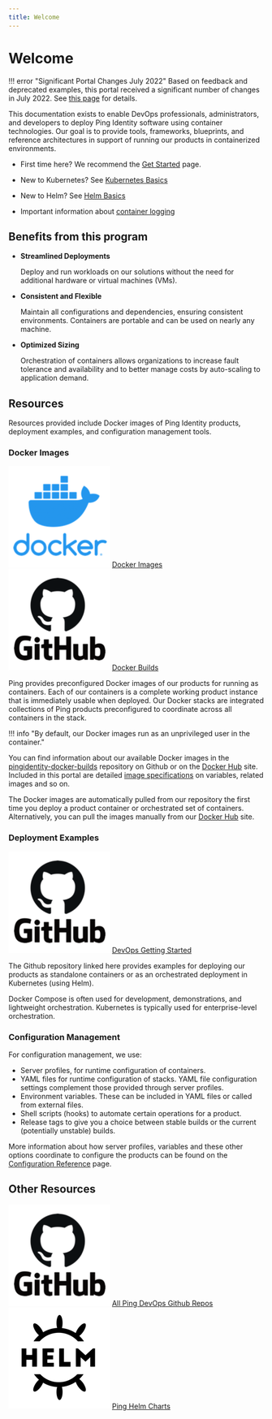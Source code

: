 ```yaml
---
title: Welcome
---
```

# Welcome

!!! error "Significant Portal Changes July 2022"
    Based on feedback and deprecated examples, this portal received a significant number of changes in July 2022.  See [this page](./home/portalUpdates.md) for details.

This documentation exists to enable DevOps professionals, administrators, and developers to deploy Ping Identity software using container technologies. Our goal is to provide tools, frameworks, blueprints, and reference architectures in support of running our products in containerized environments.

* First time here?  We recommend the [Get Started](./get-started/introduction.md) page.

* New to Kubernetes? See [Kubernetes Basics](./reference/k8sBasics.md)

* New to Helm?  See [Helm Basics](./reference/HelmBasics.md)

* Important information about [container logging](../docs/reference/containerLogging.md)

## Benefits from this program

* **Streamlined Deployments**

    Deploy and run workloads on our solutions without the need for additional hardware or virtual machines (VMs).

* **Consistent and Flexible**

    Maintain all configurations and dependencies, ensuring consistent environments. Containers are portable and can be used on nearly any machine.

* **Optimized Sizing**

    Orchestration of containers allows organizations to increase fault tolerance and availability and to better manage costs by auto-scaling to application demand.

## Resources

Resources provided include Docker images of Ping Identity products, deployment examples, and configuration management tools.

###  Docker Images

<div class="iconbox" onclick="window.open('https://hub.docker.com/u/pingidentity','');">
    <img class="assets" src="./images/logos/docker.png" />
    <span class="caption">
        <a class="assetlinks" href="https://hub.docker.com/u/pingidentity" target=”_blank”>Docker Images</a>
    </span>
</div>
<div class="iconbox" onclick="window.open('https://github.com/pingidentity/pingidentity-docker-builds','');">
    <img class="assets" src="./images/logos/github.png"/>
    <span class="caption">
        <a class="assetlinks" href="https://github.com/pingidentity/pingidentity-docker-builds" target=”_blank”>Docker Builds</a>
    </span>
</div>

Ping provides preconfigured Docker images of our products for running as containers. Each of our containers is a complete working product instance that is immediately usable when deployed. Our Docker stacks are integrated collections of Ping products preconfigured to coordinate across all containers in the stack.

!!! info "By default, our Docker images run as an unprivileged user in the container."


You can find information about our available Docker images in the [pingidentity-docker-builds](https://github.com/pingidentity/pingidentity-docker-builds) repository on Github or on the [Docker Hub](https://hub.docker.com/u/pingidentity/) site.  Included in this portal are detailed [image specifications](./docker-images/dockerImagesRef.md) on variables, related images and so on.

The Docker images are automatically pulled from our repository the first time you deploy a product container or orchestrated set of containers. Alternatively, you can pull the images manually from our [Docker Hub](https://hub.docker.com/u/pingidentity/) site.

### Deployment Examples

<div class="iconbox" onclick="window.open('https://github.com/pingidentity/pingidentity-devops-getting-started','');">
    <img class="assets" src="./images/logos/github.png"/>
    <span class="caption">
        <a class="assetlinks" href="https://github.com/pingidentity/pingidentity-devops-getting-started" target=”_blank”>DevOps Getting Started</a>
    </span>
</div>

The Github repository linked here provides examples for deploying our products as standalone containers or as an orchestrated deployment in Kubernetes (using Helm).

Docker Compose is often used for development, demonstrations, and lightweight orchestration. Kubernetes is typically used for enterprise-level orchestration.

### Configuration Management

For configuration management, we use:

- Server profiles, for runtime configuration of containers.
- YAML files for runtime configuration of stacks. YAML file configuration settings complement those provided through server profiles.
- Environment variables. These can be included in YAML files or called from external files.
- Shell scripts (hooks) to automate certain operations for a product.
- Release tags to give you a choice between stable builds or the current (potentially unstable) builds.

More information about how server profiles, variables and these other options coordinate to configure the products can be found on the [Configuration Reference](./reference/config.md) page.

## Other Resources

<div class="banner" onclick="window.open('https://github.com/topics/ping-devops','');">
    <img class="assets" src="./images/logos/github.png"/>
    <span class="caption">
        <a class="assetlinks" href="https://github.com/topics/ping-devops" target=”_blank”>All Ping DevOps Github Repos</a>
    </span>
</div>
<div class="banner" onclick="window.open('https://helm.pingidentity.com','');">
    <img class="assets" src="./images/logos/helm.png"/>
    <span class="caption">
        <a class="assetlinks" href="https://helm.pingidentity.com" target=”_blank”>Ping Helm Charts</a>
    </span>
</div>

